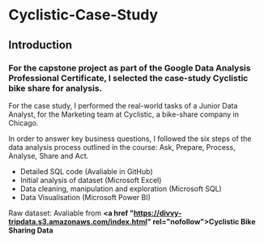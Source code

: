 # Cyclistic-Case-Study

## **Introduction**

### For the capstone project as part of the Google Data Analysis Professional Certificate, I selected the case-study Cyclistic bike share for analysis. 
For the case study, I performed the real-world tasks of a Junior Data Analyst, for the Marketing team at Cyclistic, a bike-share company in Chicago. 

In order to answer key business questions, I followed the six steps of the data analysis process outlined in the course: Ask, Prepare, Process, Analyse, Share and Act. 

- Detailed SQL code (Avaliable in GitHub)
- Initial analysis of dataset (Microsoft Excel)
- Data cleaning, manipulation and exploration (Microsoft SQL)
- Data Visualisation (Microsoft Power BI)

Raw dataset: Avaliable from **<a href "https://divvy-tripdata.s3.amazonaws.com/index.html" rel="nofollow">Cyclistic Bike Sharing Data</a>**
